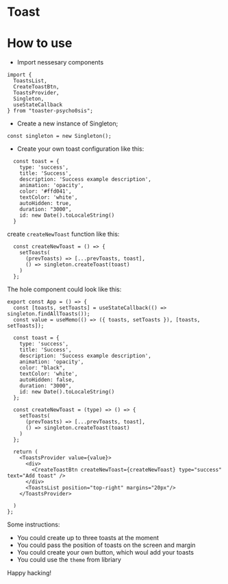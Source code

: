 # Toast

# How to use #

- Import nessesary components

```
import {
  ToastsList,
  CreateToastBtn,
  ToastsProvider,
  Singleton,
  useStateCallback
} from "toaster-psycho0sis";
```

- Create a new instance of Singleton;

`const singleton = new Singleton();`

- Create your own toast configuration like this:
```
  const toast = {
    type: 'success',
    title: 'Success',
    description: 'Success example description',
    animation: 'opacity',
    color: '#ffd041',
    textColor: 'white',
    autoHidden: true,
    duration: "3000",
    id: new Date().toLocaleString()
  }
```
create `createNewToast` function like this:
```
  const createNewToast = () => {
    setToasts(
      (prevToasts) => [...prevToasts, toast],
      () => singleton.createToast(toast)
    )
  };
```

The hole component could look like this:
```
export const App = () => {
  const [toasts, setToasts] = useStateCallback(() => singleton.findAllToasts());
  const value = useMemo(() => ({ toasts, setToasts }), [toasts, setToasts]);
  
  const toast = {
    type: 'success',
    title: 'Success',
    description: 'Success example description',
    animation: 'opacity',
    color: "black",
    textColor: 'white',
    autoHidden: false,
    duration: "3000",
    id: new Date().toLocaleString()
  };

  const createNewToast = (type) => () => {
    setToasts(
      (prevToasts) => [...prevToasts, toast],
      () => singleton.createToast(toast)
    )
  };

  return (
    <ToastsProvider value={value}>
      <div>
        <CreateToastBtn createNewToast={createNewToast} type="success" text="Add toast" />
      </div>
      <ToastsList position="top-right" margins="20px"/>
    </ToastsProvider>
    
  )
};
```

Some instructions: 
- You could create up to three toasts at the moment
- You could pass the position of toasts on the screen and margin
- You could create your own button, which woul add your toasts
- You could use the `theme` from libriary

Happy hacking!

